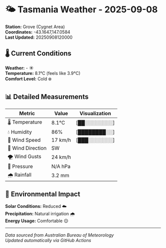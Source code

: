 # 🌤️ Tasmania Weather - 2025-09-08

**Station:** Grove (Cygnet Area)  
**Coordinates:** -43.1647,147.0584  
**Last Updated:** 20250908120000

## 🌡️ Current Conditions

**Weather:** - ☀️  
**Temperature:** 8.1°C (feels like 3.9°C)  
**Comfort Level:** Cold ❄️

## 📊 Detailed Measurements

| Metric | Value | Visualization |
|--------|-------|---------------|
| 🌡️ Temperature | 8.1°C | [██░░░░░░░░] |
| 💧 Humidity | 86% | [████████░░] |
| 💨 Wind Speed | 17 km/h | [███░░░░░░░] |
| 🧭 Wind Direction | SW | |
| 🌪️ Wind Gusts | 24 km/h | |
| 🔽 Pressure | N/A hPa | |
| 🌧️ Rainfall | 3.2 mm | |

## 🌱 Environmental Impact

**Solar Conditions:** Reduced ☁️  
**Precipitation:** Natural irrigation 🌧️  
**Energy Usage:** Comfortable 😌

---
*Data sourced from Australian Bureau of Meteorology*  
*Updated automatically via GitHub Actions*
